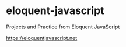 # eloquent-javascript
Projects and Practice from Eloquent JavaScript

https://eloquentjavascript.net

